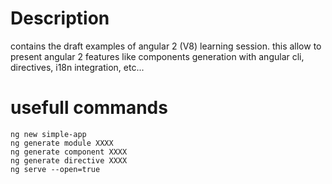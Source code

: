 # Description

contains the draft examples of angular 2 (V8) learning session. this allow to present angular 2 features like components generation with angular cli, directives, i18n integration, etc...

# usefull commands

```
ng new simple-app
ng generate module XXXX
ng generate component XXXX
ng generate directive XXXX
ng serve --open=true
```
